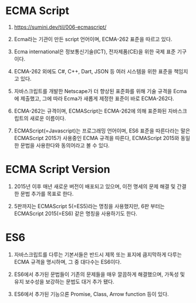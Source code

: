 # ECMA Script

1. https://sumini.dev/til/006-ecmascript/

2. Ecma라는 기관이 만든 script 언어이며, ECMA-262 표준을 따르고 있다.

3. Ecma international은 정보통신기술(ICT), 전자제품(CE)을 위한 국제 표준 기구 이다.

4. ECMA-262 외에도 C#, C++, Dart, JSON 등 여러 시스템을 위한 표준을 책임지고 있다.

5. 자바스크립트를 개발한 Netscape가 더 향상된 표준화를 위해 기술 규격을 Ecma에 제출했고, 그에 따라 Ecma가 새롭게 제정한 표준이 바로 ECMA-262다.

6. ECMA-262는 규격이며, ECMAScript는 ECMA-262에 의해 표준화된 자바스크립트의 새로운 이름이다.

7. ECMAScript(=Javascript)는 프로그래밍 언어이며, ES6 표준을 따른다라는 말은 ECMAScript 2015가 사용중인 ECMA 규격을 따른다, ECMAScript 2015와 동일한 문법을 사용한다와 동의어라고 볼 수 있다.

# ECMA Script Version

1. 2015년 이후 매년 새로운 버전이 배포되고 있으며, 이전 명세의 문제 해결 및 간결한 문법 추가를 목표로 한다.

2. 5판까지는 ECMAScript 5(=ES5)라는 명칭을 사용했지만, 6판 부터는 ECMAScript 2015(=ES6) 같은 명칭을 사용하기도 한다.

# ES6

1. 자바스크립트를 다루는 기본서들은 반드시 제목 또는 표지에 큼지막하게 다루는 ECMA 규격을 명시하며, 그 중 대다수는 ES6이다.

2. ES6에서 추가된 문법들이 기존의 문제들을 매우 깔끔하게 해결했으며, 가독성 및 유지 보수성을 보강하는 문법도 대거 추가 됐다.

3. ES6에서 추가된 기능으론 Promise, Class, Arrow function 등이 있다.